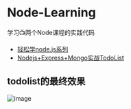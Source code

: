 # Node-Learning
学习📺两个Node课程的实践代码
- [轻松学node.js系列](https://www.bilibili.com/video/BV1MW411g7bG)
- [Nodejs+Express+Mongo实战TodoList](https://www.bilibili.com/video/BV11W411s74T)
## todolist的最终效果
![image](https://user-images.githubusercontent.com/38351236/119127804-58413b80-ba67-11eb-8bcc-5b5848d35820.png)
